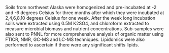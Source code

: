 Soils from northwest Alaska were homogenized and pre-incubated at -2 and -6 degrees Celsius for three months after which they were incubated at 2,4,6,8,10 degrees Celsius for one week. After the week long incubation soils were extracted using 0.5M K2SO4, and chloroform extracted to measure microbial biomass and nutrient concentrations. Sub-samples were also sent to PNNL for more comprehensive analysis of organic matter using FTICR, NMR, GC-MS and LC-MS techniques. Lipidomics were also performed to ascertain if there were any significant shifts lipids.
